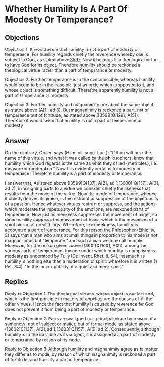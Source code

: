 # Whether Humility Is A Part Of Modesty Or Temperance?

## Objections

Objection 1: It would seem that humility is not a part of modesty or temperance. For humility regards chiefly the reverence whereby one is subject to God, as stated above [3597](A[3]). Now it belongs to a theological virtue to have God for its object. Therefore humility should be reckoned a theological virtue rather than a part of temperance or modesty.

Objection 2: Further, temperance is in the concupiscible, whereas humility would seem to be in the irascible, just as pride which is opposed to it, and whose object is something difficult. Therefore apparently humility is not a part of temperance or modesty.

Objection 3: Further, humility and magnanimity are about the same object, as stated above (A[1], ad 3). But magnanimity is reckoned a part, not of temperance but of fortitude, as stated above ([3598]Q[129], A[5]). Therefore it would seem that humility is not a part of temperance or modesty.

## Answer

On the contrary, Origen says (Hom. viii super Luc.): "If thou wilt hear the name of this virtue, and what it was called by the philosophers, know that humility which God regards is the same as what they called {metriotes}, i.e. measure or moderation." Now this evidently pertains to modesty or temperance. Therefore humility is a part of modesty or temperance.

I answer that, As stated above ([3599]Q[137], A[2], ad 1;[3600] Q[157], A[3], ad 2), in assigning parts to a virtue we consider chiefly the likeness that results from the mode of the virtue. Now the mode of temperance, whence it chiefly derives its praise, is the restraint or suppression of the impetuosity of a passion. Hence whatever virtues restrain or suppress, and the actions which moderate the impetuosity of the emotions, are reckoned parts of temperance. Now just as meekness suppresses the movement of anger, so does humility suppress the movement of hope, which is the movement of a spirit aiming at great things. Wherefore, like meekness, humility is accounted a part of temperance. For this reason the Philosopher (Ethic. iv, 3) says that a man who aims at small things in proportion to his mode is not magnanimous but "temperate," and such a man we may call humble. Moreover, for the reason given above ([3601]Q[160], A[2]), among the various parts of temperance, the one under which humility is comprised is modesty as understood by Tully (De Invent. Rhet. ii, 54), inasmuch as humility is nothing else than a moderation of spirit: wherefore it is written (1 Pet. 3:4): "In the incorruptibility of a quiet and meek spirit."

## Replies

Reply to Objection 1: The theological virtues, whose object is our last end, which is the first principle in matters of appetite, are the causes of all the other virtues. Hence the fact that humility is caused by reverence for God does not prevent it from being a part of modesty or temperance.

Reply to Objection 2: Parts are assigned to a principal virtue by reason of a sameness, not of subject or matter, but of formal mode, as stated above ([3602]Q[137], A[2], ad 1;[3603] Q[157], A[3], ad 2). Consequently, although humility is in the irascible as its subject, it is assigned as a part of modesty or temperance by reason of its mode.

Reply to Objection 3: Although humility and magnanimity agree as to matter, they differ as to mode, by reason of which magnanimity is reckoned a part of fortitude, and humility a part of temperance.